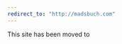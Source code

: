 ```yaml
---
redirect_to: "http://madsbuch.com"
---
```


<html>
	<head>
		<title>Redirect to madsbuch.com</title>
	</head>
	<body>
		<p>
			This site has been moved to <span id="to"></span>
		</p>
		<script>
			var queryString = window.location.pathname + window.location.search + window.location.hash;
			var url = "http://madsbuch.com" + queryString;
			document.getElementById("to").innerHTML = "<a href=\"" + url + "\">" + url + "</a>";
			window.location = url;
		</script>
	</body>
</html>
